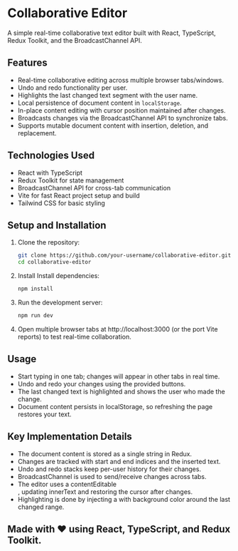 # Collaborative Editor

A simple real-time collaborative text editor built with React, TypeScript, Redux Toolkit, and the BroadcastChannel API.

## Features

- Real-time collaborative editing across multiple browser tabs/windows.
- Undo and redo functionality per user.
- Highlights the last changed text segment with the user name.
- Local persistence of document content in `localStorage`.
- In-place content editing with cursor position maintained after changes.
- Broadcasts changes via the BroadcastChannel API to synchronize tabs.
- Supports mutable document content with insertion, deletion, and replacement.

## Technologies Used

- React with TypeScript
- Redux Toolkit for state management
- BroadcastChannel API for cross-tab communication
- Vite for fast React project setup and build
- Tailwind CSS for basic styling

## Setup and Installation

1. Clone the repository:

   ```bash
   git clone https://github.com/your-username/collaborative-editor.git
   cd collaborative-editor

2. Install Install dependencies:

    ```bash
    npm install

3. Run the development server:

    ```bash
    npm run dev

4. Open multiple browser tabs at http://localhost:3000 (or the port Vite reports) to test real-time collaboration.


## Usage

 - Start typing in one tab; changes will appear in other tabs in real time.
 - Undo and redo your changes using the provided buttons.
 - The last changed text is highlighted and shows the user who made the change.
 - Document content persists in localStorage, so refreshing the page restores your text.


## Key Implementation Details

 - The document content is stored as a single string in Redux.
 - Changes are tracked with start and end indices and the inserted text.
 - Undo and redo stacks keep per-user history for their changes.
 - BroadcastChannel is used to send/receive changes across tabs.
 - The editor uses a contentEditable <div>, updating innerText and restoring the cursor after changes.
 - Highlighting is done by injecting a <span> with background color around the last changed range.

## Made with ❤️ using React, TypeScript, and Redux Toolkit.